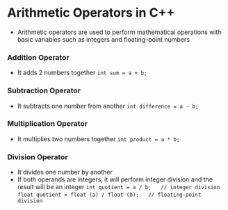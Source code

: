 # Arithmetic Operators in C++
- Arithmetic operators are used to perform mathematical operations with basic variables such as integers and floating-point numbers

### Addition Operator
- It adds 2 numbers together
`int sum = a + b;`

### Subtraction Operator
- It subtracts one number from another
`int difference = a - b;`

### Multiplication Operator
- It multiplies two numbers together
`int product = a * b;`

### Division Operator
- It divides one number by another
- If both operands are integers, it will perform integer division and the result will be an integer
`int quotient = a / b;   // integer division` 
`float quotient = float (a) / float (b);   // floating-point division` 
